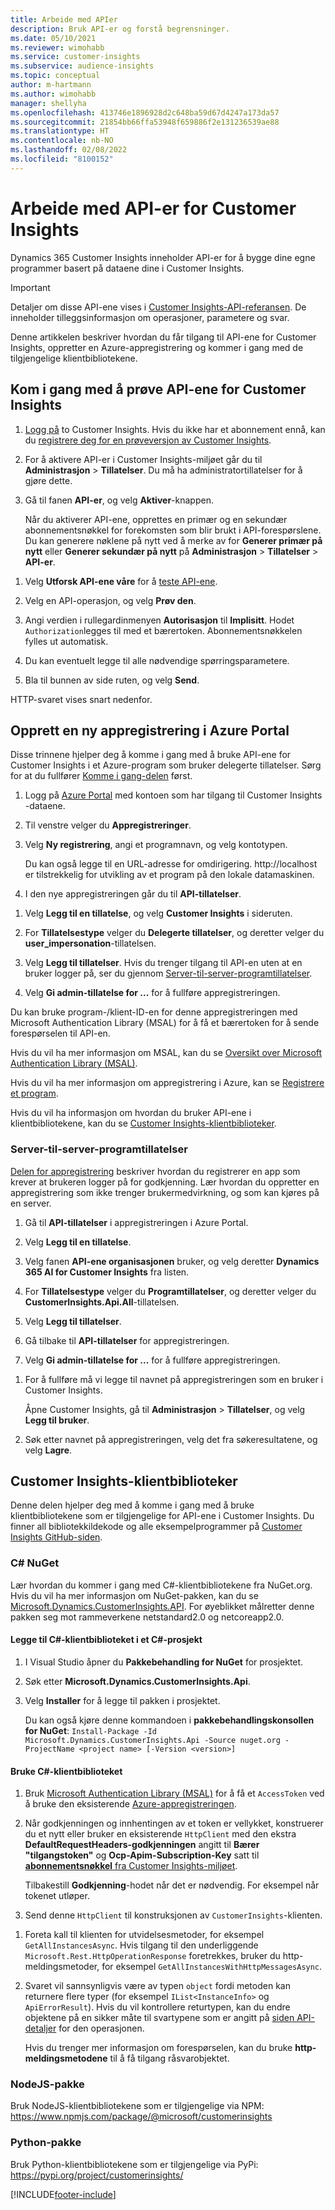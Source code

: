 ```yaml
---
title: Arbeide med APIer
description: Bruk API-er og forstå begrensninger.
ms.date: 05/10/2021
ms.reviewer: wimohabb
ms.service: customer-insights
ms.subservice: audience-insights
ms.topic: conceptual
author: m-hartmann
ms.author: wimohabb
manager: shellyha
ms.openlocfilehash: 413746e1896928d2c648ba59d67d4247a173da57
ms.sourcegitcommit: 21854bb66ffa53948f659886f2e131236539ae88
ms.translationtype: HT
ms.contentlocale: nb-NO
ms.lasthandoff: 02/08/2022
ms.locfileid: "8100152"
---
```

# <a name="work-with-customer-insights-apis"></a>Arbeide med API-er for Customer Insights

Dynamics 365 Customer Insights inneholder API-er for å bygge dine egne programmer basert på dataene dine i Customer Insights.

> [!IMPORTANT]
> Detaljer om disse API-ene vises i [Customer Insights-API-referansen](https://developer.ci.ai.dynamics.com/api-details#api=CustomerInsights). De inneholder tilleggsinformasjon om operasjoner, parametere og svar.

Denne artikkelen beskriver hvordan du får tilgang til API-ene for Customer Insights, oppretter en Azure-appregistrering og kommer i gang med de tilgjengelige klientbibliotekene.

## <a name="get-started-trying-the-customer-insights-apis"></a>Kom i gang med å prøve API-ene for Customer Insights

1. [Logg på](https://home.ci.ai.dynamics.com) to Customer Insights. Hvis du ikke har et abonnement ennå, kan du [registrere deg for en prøveversjon av Customer Insights](https://aka.ms/tryci).

1. For å aktivere API-er i Customer Insights-miljøet går du til **Administrasjon** > **Tillatelser**. Du må ha administratortillatelser for å gjøre dette.

1. Gå til fanen **API-er**, og velg **Aktiver**-knappen.    
 
   Når du aktiverer API-ene, opprettes en primær og en sekundær abonnementsnøkkel for forekomsten som blir brukt i API-forespørslene. Du kan generere nøklene på nytt ved å merke av for **Generer primær på nytt** eller **Generer sekundær på nytt** på **Administrasjon** > **Tillatelser** > **API-er**.

<!--  :::image type="content" source="media/enable-apis.gif" alt-text="Enable Customer Insights APIs."::: -->

1. Velg **Utforsk API-ene våre** for å [teste API-ene](https://developer.ci.ai.dynamics.com/api-details#api=CustomerInsights&operation=Get-all-instances).

1. Velg en API-operasjon, og velg **Prøv den**.

1. Angi verdien i rullegardinmenyen **Autorisasjon** til **Implisitt**. Hodet `Authorization`legges til med et bærertoken. Abonnementsnøkkelen fylles ut automatisk.
  
1. Du kan eventuelt legge til alle nødvendige spørringsparametere.

1. Bla til bunnen av side ruten, og velg **Send**.

HTTP-svaret vises snart nedenfor.

<!--   :::image type="content" source="media/try-apis.gif" alt-text="How to test the APIs."::: -->

## <a name="create-a-new-app-registration-in-the-azure-portal"></a>Opprett en ny appregistrering i Azure Portal

Disse trinnene hjelper deg å komme i gang med å bruke API-ene for Customer Insights i et Azure-program som bruker delegerte tillatelser. Sørg for at du fullfører [Komme i gang-delen](#get-started-trying-the-customer-insights-apis) først.

1. Logg på [Azure Portal](https://portal.azure.com) med kontoen som har tilgang til Customer Insights -dataene.

1. Til venstre velger du **Appregistreringer**.

1. Velg **Ny registrering**, angi et programnavn, og velg kontotypen.
 
   Du kan også legge til en URL-adresse for omdirigering. http://localhost er tilstrekkelig for utvikling av et program på den lokale datamaskinen.

1. I den nye appregistreringen går du til **API-tillatelser**.

<!--   :::image type="content" source="media/app-registration-1.gif" alt-text="How to set API permissions in App registration."::: -->

1. Velg **Legg til en tillatelse**, og velg **Customer Insights** i sideruten.

1. For **Tillatelsestype** velger du **Delegerte tillatelser**, og deretter velger du **user_impersonation**-tillatelsen.

1. Velg **Legg til tillatelser**. Hvis du trenger tilgang til API-en uten at en bruker logger på, ser du gjennom [Server-til-server-programtillatelser](#server-to-server-application-permissions).

1. Velg **Gi admin-tillatelse for ...** for å fullføre appregistreringen.

Du kan bruke program-/klient-ID-en for denne appregistreringen med Microsoft Authentication Library (MSAL) for å få et bærertoken for å sende forespørselen til API-en.

<!-- :::image type="content" source="media/grant-admin-consent.gif" alt-text="How to grant admin consent."::: -->

Hvis du vil ha mer informasjon om MSAL, kan du se [Oversikt over Microsoft Authentication Library (MSAL)](/azure/active-directory/develop/msal-overview).

Hvis du vil ha mer informasjon om appregistrering i Azure, kan se [Registrere et program](/azure/active-directory/develop/quickstart-register-app.md#register-an-application).

Hvis du vil ha informasjon om hvordan du bruker API-ene i klientbibliotekene, kan du se [Customer Insights-klientbiblioteker](#customer-insights-client-libraries).

### <a name="server-to-server-application-permissions"></a>Server-til-server-programtillatelser

[Delen for appregistrering](#create-a-new-app-registration-in-the-azure-portal) beskriver hvordan du registrerer en app som krever at brukeren logger på for godkjenning. Lær hvordan du oppretter en appregistrering som ikke trenger brukermedvirkning, og som kan kjøres på en server.

1. Gå til **API-tillatelser** i appregistreringen i Azure Portal.

1. Velg **Legg til en tillatelse**. 

1. Velg fanen **API-ene organisasjonen** bruker, og velg deretter **Dynamics 365 AI for Customer Insights** fra listen. 

1. For **Tillatelsestype** velger du **Programtillatelser**, og deretter velger du **CustomerInsights.Api.All**-tillatelsen.

1. Velg **Legg til tillatelser**.

1. Gå tilbake til **API-tillatelser** for appregistreringen.

1. Velg **Gi admin-tillatelse for ...** for å fullføre appregistreringen.

 <!--  :::image type="content" source="media/grant-admin-consent.gif" alt-text="How to grant admin consent."::: -->

1. For å fullføre må vi legge til navnet på appregistreringen som en bruker i Customer Insights.  
   
   Åpne Customer Insights, gå til **Administrasjon** > **Tillatelser**, og velg **Legg til bruker**.

1. Søk etter navnet på appregistreringen, velg det fra søkeresultatene, og velg **Lagre**.

## <a name="customer-insights-client-libraries"></a>Customer Insights-klientbiblioteker

Denne delen hjelper deg med å komme i gang med å bruke klientbibliotekene som er tilgjengelige for API-ene i Customer Insights. Du finner all bibliotekkildekode og alle eksempelprogrammer på [Customer Insights GitHub-siden](https://github.com/microsoft/Dynamics365-CustomerInsights-Client-Libraries). 

### <a name="c-nuget"></a>C# NuGet

Lær hvordan du kommer i gang med C#-klientbibliotekene fra NuGet.org. Hvis du vil ha mer informasjon om NuGet-pakken, kan du se [Microsoft.Dynamics.CustomerInsights.API](https://www.nuget.org/packages/Microsoft.Dynamics.CustomerInsights.Api/). For øyeblikket målretter denne pakken seg mot rammeverkene netstandard2.0 og netcoreapp2.0.

#### <a name="add-the-c-client-library-to-a-c-project"></a>Legge til C#-klientbiblioteket i et C#-prosjekt

1. I Visual Studio åpner du **Pakkebehandling for NuGet** for prosjektet.

1. Søk etter **Microsoft.Dynamics.CustomerInsights.Api**.

1. Velg **Installer** for å legge til pakken i prosjektet.
 
   Du kan også kjøre denne kommandoen i **pakkebehandlingskonsollen for NuGet**: `Install-Package -Id Microsoft.Dynamics.CustomerInsights.Api -Source nuget.org -ProjectName <project name> [-Version <version>]`

 <!--  :::image type="content" source="media/visual-studio-nuget-package.gif" alt-text="Add NuGet package to Visual Studio project."::: -->

#### <a name="use-the-c-client-library"></a>Bruke C#-klientbiblioteket

1. Bruk [Microsoft Authentication Library (MSAL)](/azure/active-directory/develop/msal-overview) for å få et `AccessToken` ved å bruke den eksisterende [Azure-appregistreringen](#create-a-new-app-registration-in-the-azure-portal).

1. Når godkjenningen og innhentingen av et token er vellykket, konstruerer du et nytt eller bruker en eksisterende `HttpClient` med den ekstra **DefaultRequestHeaders-godkjenningen** angitt til **Bærer "tilgangstoken"** og **Ocp-Apim-Subscription-Key** satt til [**abonnementsnøkkel** fra Customer Insights-miljøet](#get-started-trying-the-customer-insights-apis).   
 
   Tilbakestill **Godkjenning**-hodet når det er nødvendig. For eksempel når tokenet utløper.

1. Send denne `HttpClient` til konstruksjonen av `CustomerInsights`-klienten.

<!--   :::image type="content" source="media/httpclient-sample.png" alt-text="Sample of httpclient."::: -->

1. Foreta kall til klienten for utvidelsesmetoder, for eksempel `GetAllInstancesAsync`. Hvis tilgang til den underliggende `Microsoft.Rest.HttpOperationResponse` foretrekkes, bruker du http-meldingsmetoder, for eksempel `GetAllInstancesWithHttpMessagesAsync`.

1. Svaret vil sannsynligvis være av typen `object` fordi metoden kan returnere flere typer (for eksempel `IList<InstanceInfo>` og `ApiErrorResult`). Hvis du vil kontrollere returtypen, kan du endre objektene på en sikker måte til svartypene som er angitt på [siden API-detaljer](https://developer.ci.ai.dynamics.com/api-details#api=CustomerInsights) for den operasjonen.    
   
   Hvis du trenger mer informasjon om forespørselen, kan du bruke **http-meldingsmetodene** til å få tilgang råsvarobjektet.

### <a name="nodejs-package"></a>NodeJS-pakke

Bruk NodeJS-klientbibliotekene som er tilgjengelige via NPM: https://www.npmjs.com/package/@microsoft/customerinsights

### <a name="python-package"></a>Python-pakke

Bruk Python-klientbibliotekene som er tilgjengelige via PyPi: https://pypi.org/project/customerinsights/

[!INCLUDE[footer-include](../includes/footer-banner.md)]
